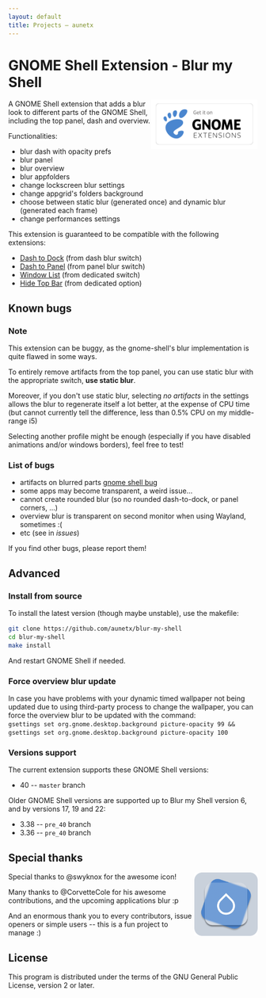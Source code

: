 ```yaml
---
layout: default
title: Projects — aunetx 
---
```


# GNOME Shell Extension - Blur my Shell

[<img src="https://github.com/aunetx/files_utils/raw/master/get_it_on_gnome_extensions.png" height="100" align="right">](https://extensions.gnome.org/extension/3193/blur-my-shell/)

A GNOME Shell extension that adds a blur look to different parts of the GNOME Shell, including the top panel, dash and overview.

Functionalities:

- blur dash with opacity prefs
- blur panel
- blur overview
- blur appfolders
- change lockscreen blur settings
- change appgrid's folders background
- choose between static blur (generated once) and dynamic blur (generated each frame)
- change performances settings

This extension is guaranteed to be compatible with the following extensions:

- [Dash to Dock](https://github.com/micheleg/dash-to-dock) (from dash blur switch)
- [Dash to Panel](https://github.com/home-sweet-gnome/dash-to-panel) (from panel blur switch)
- [Window List](https://extensions.gnome.org/extension/602/window-list/) (from dedicated switch)
- [Hide Top Bar](https://github.com/mlutfy/hidetopbar) (from dedicated option)

## Known bugs

### Note

This extension can be buggy, as the gnome-shell's blur implementation is quite flawed in some ways.

To entirely remove artifacts from the top panel, you can use static blur with the appropriate switch, **use static blur**.

Moreover, if you don't use static blur, selecting *no artifacts* in the settings allows the blur to regenerate itself a lot better, at the expense of CPU time (but cannot currently tell the difference, less than 0.5% CPU on my middle-range i5)

Selecting another profile might be enough (especially if you have disabled animations and/or windows borders), feel free to test!

### List of bugs

- artifacts on blurred parts [gnome shell bug](https://gitlab.gnome.org/GNOME/gnome-shell/-/issues/2857)
- some apps may become transparent, a weird issue...
- cannot create rounded blur (so no rounded dash-to-dock, or panel corners, ...)
- overview blur is transparent on second monitor when using Wayland, sometimes :(
- etc (see in *issues*)

If you find other bugs, please report them!

## Advanced

### Install from source

To install the latest version (though maybe unstable), use the makefile:

```sh
git clone https://github.com/aunetx/blur-my-shell
cd blur-my-shell
make install
```

And restart GNOME Shell if needed.

### Force overview blur update

In case you have problems with your dynamic timed wallpaper not being updated due to using third-party process to change the wallpaper, you can force the overview blur to be updated with the command:\
`gsettings set org.gnome.desktop.background picture-opacity 99 && gsettings set org.gnome.desktop.background picture-opacity 100`

### Versions support

The current extension supports these GNOME Shell versions:

- 40 -- `master` branch

Older GNOME Shell versions are supported up to Blur my Shell version 6, and by versions 17, 19 and 22:

- 3.38 -- `pre_40` branch
- 3.36 -- `pre_40` branch

## Special thanks

<img src="https://github.com/aunetx/files_utils/raw/master/blur-my-shell@4x.png" height="128" align="right">

Special thanks to @swyknox for the awesome icon!

Many thanks to @CorvetteCole for his awesome contributions, and the upcoming applications blur :p

And an enormous thank you to every contributors, issue openers or simple users -- this is a fun project to manage :)

## License

This program is distributed under the terms of the GNU General Public License, version 2 or later.
